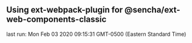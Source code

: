 ## Using ext-webpack-plugin for @sencha/ext-web-components-classic

last run: Mon Feb 03 2020 09:15:31 GMT-0500 (Eastern Standard Time)
